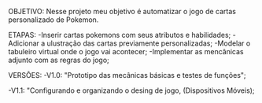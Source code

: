 OBJETIVO: Nesse projeto meu objetivo é automatizar o jogo de cartas personalizado de Pokemon.

ETAPAS:
  -Inserir cartas pokemons com seus atributos e habilidades;
  -Adicionar a ulustração das cartas previamente personalizadas;
  -Modelar o tabuleiro virtual onde o jogo vai acontecer;
  -Implementar as mencânicas adjunto com as regras do jogo;


VERSÕES:
  -V1.0:
      "Prototipo das mecânicas básicas e testes de funções";

  -V1.1:
      "Configurando e organizando o desing de jogo, (Dispositivos Móveis);

